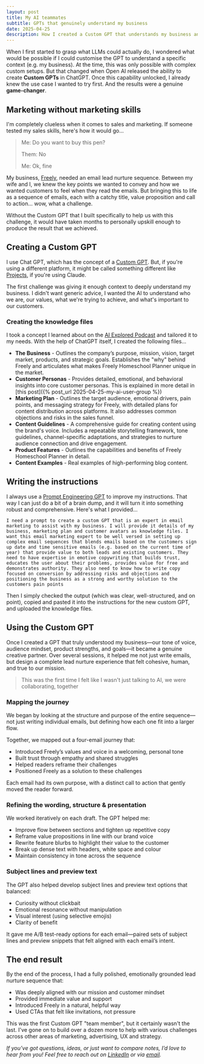 ```yaml
---
layout: post
title: My AI teammates
subtitle: GPTs that genuinely understand my business
date: 2025-04-25
description: How I created a Custom GPT that understands my business and helped me write a complete lead nurture sequence—without marketing experience
---
```

When I first started to grasp what LLMs could actually do, I wondered what would be possible if I could customise the GPT to understand a specific context (e.g. my business). At the time, this was only possible with complex custom setups. But that changed when Open AI released the ability to create **Custom GPTs** in ChatGPT. Once this capability unlocked, I already knew the use case I wanted to try first. And the results were a genuine **game-changer**.

## Marketing without marketing skills

I'm completely clueless when it comes to sales and marketing. If someone tested my sales skills, here's how it would go...

> Me: Do you want to buy this pen?
>
> Them: No
>
> Me: Ok, fine

My business, [Freely](https://www.learnfreely.app/), needed an email lead nurture sequence. Between my wife and I, we knew the key points we wanted to convey and how we wanted customers to feel when they read the emails. But bringing this to life as a sequence of emails, each with a catchy title, value proposition and call to action... wow, what a challenge. 

Without the Custom GPT that I built specifically to help us with this challenge, it would have taken months to personally upskill enough to produce the result that we achieved.

## Creating a Custom GPT

I use Chat GPT, which has the concept of a [Custom GPT](https://help.openai.com/en/articles/8554397-creating-a-gpt). But, if you're using a different platform, it might be called something different like [Projects](https://support.anthropic.com/en/articles/9517075-what-are-projects), if you're using Claude. 

The first challenge was giving it enough context to deeply understand my business. I didn't want generic advice, I wanted the AI to understand who we are, our values, what we're trying to achieve, and what's important to our customers. 

### Creating the knowledge files

I took a concept I learned about on the [AI Explored Podcast](https://www.socialmediaexaminer.com/ai-explored-podcast/) and tailored it to my needs. With the help of ChatGPT itself, I created the following files...

- **The Business** - Outlines the company’s purpose, mission, vision, target market, products, and strategic goals. Establishes the "why" behind Freely and articulates what makes Freely Homeschool Planner unique in the market. 
- **Customer Personas** - Provides detailed, emotional, and behavioral insights into core customer personas. This is explained in more detail in [this post]({% post_url 2025-04-25-my-ai-user-group %})
- **Marketing Plan** - Outlines the target audience, emotional drivers, pain points, and messaging strategy for Freely, with detailed plans for content distribution across platforms. It also addresses common objections and risks in the sales funnel.
- **Content Guidelines** - A comprehensive guide for creating content using the brand's voice. Includes a repeatable storytelling framework, tone guidelines, channel-specific adaptations, and strategies to nurture audience connection and drive engagement.
- **Product Features** - Outlines the capabilities and benefits of Freely Homeschool Planner in detail.
- **Content Examples** - Real examples of high-performing blog content.

## Writing the instructions

I always use a [Prompt Engineering GPT](https://chatgpt.com/g/g-5XtVuRE8Y-prompt-engineer) to improve my instructions. That way I can just do a bit of a brain dump, and it will turn it into something robust and comprehensive. Here's what I provided...

`I need a prompt to create a custom GPT that is an expert in email marketing to assist with my business. I will provide it details of my business, marketing plan and customer avatars as knowledge files. I want this email marketing expert to be well versed in setting up complex email sequences that blends emails based on the customers sign up date and time sensitive emails (e.g. based on the current time of year) that provide value to both leads and existing customers. They need to have expertise in emotive copywriting that builds trust, educates the user about their problems, provides value for free and demonstrates authority. They also need to know how to write copy focused on conversion by addressing risks and objections and positioning the business as a strong and worthy solution to the customers pain points`

Then I simply checked the output (which was clear, well-structured, and on point), copied and pasted it into the instructions for the new custom GPT, and uploaded the knowledge files.

## Using the Custom GPT

Once I created a GPT that truly understood my business—our tone of voice, audience mindset, product strengths, and goals—it became a genuine creative partner. Over several sessions, it helped me not just write emails, but design a complete lead nurture experience that felt cohesive, human, and true to our mission.

> This was the first time I felt like I wasn't just talking to AI, we were collaborating, together

### Mapping the journey

We began by looking at the structure and purpose of the entire sequence—not just writing individual emails, but defining how each one fit into a larger flow.

Together, we mapped out a four-email journey that:

- Introduced Freely’s values and voice in a welcoming, personal tone
- Built trust through empathy and shared struggles
- Helped readers reframe their challenges
- Positioned Freely as a solution to these challenges

Each email had its own purpose, with a distinct call to action that gently moved the reader forward.

### Refining the wording, structure & presentation

We worked iteratively on each draft. The GPT helped me:

- Improve flow between sections and tighten up repetitive copy
- Reframe value propositions in line with our brand voice
- Rewrite feature blurbs to highlight their value to the customer
- Break up dense text with headers, white space and colour
- Maintain consistency in tone across the sequence

### Subject lines and preview text

The GPT also helped develop subject lines and preview text options that balanced:

- Curiosity without clickbait
- Emotional resonance without manipulation
- Visual interest (using selective emojis)
- Clarity of benefit

It gave me A/B test-ready options for each email—paired sets of subject lines and preview snippets that felt aligned with each email’s intent.

## The end result

By the end of the process, I had a fully polished, emotionally grounded lead nurture sequence that:

- Was deeply aligned with our mission and customer mindset
- Provided immediate value and support
- Introduced Freely in a natural, helpful way
- Used CTAs that felt like invitations, not pressure

This was the first Custom GPT "team member", but it certainly wasn't the last. I've gone on to build over a dozen more to help with various challenges across other areas of marketing, advertising, UX and strategy.

*If you’ve got questions, ideas, or just want to compare notes, I’d love to hear from you! Feel free to reach out on [LinkedIn](https://www.linkedin.com/in/aidanboyd/) or via [email](mailto:aidanjboyd@gmail.com).*